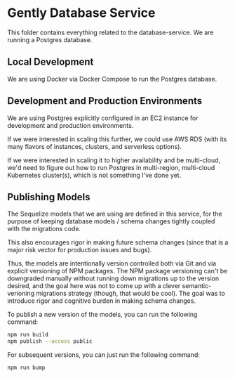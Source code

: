 # Gently Database Service

This folder contains everything related to the database-service. We are running a Postgres database.

## Local Development

We are using Docker via Docker Compose to run the Postgres database.

## Development and Production Environments

We are using Postgres explicitly configured in an EC2 instance for development and production environments.

If we were interested in scaling this further, we could use AWS RDS (with its many flavors of instances, clusters, and serverless options).

If we were interested in scaling it to higher availability and be multi-cloud, we'd need to figure out how to run Postgres in multi-region, multi-cloud Kubernetes cluster(s), which is not something I've done yet.

## Publishing Models

The Sequelize models that we are using are defined in this service, for the purpose of keeping database models / schema changes tightly coupled with the migrations code.

This also encourages rigor in making future schema changes (since that is a major risk vector for production issues and bugs).

Thus, the models are intentionally version controlled both via Git and via explicit versioning of NPM packages. The NPM package versioning can't be downgraded manually without running down migrations up to the version desired, and the goal here was not to come up with a clever semantic-verioning migrations strategy (though, that would be cool). The goal was to introduce rigor and cognitive burden in making schema changes.

To publish a new version of the models, you can run the following command:

```bash
npm run build
npm publish --access public
```

For subsequent versions, you can just run the following command:

```bash
npm run bump
```

